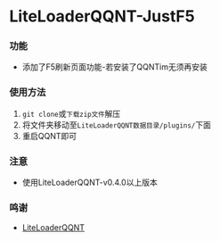 # LiteLoaderQQNT-JustF5

### 功能
- 添加了F5刷新页面功能-若安装了QQNTim无须再安装

### 使用方法
1. `git clone`或`下载zip文件`解压
2. 将文件夹移动至`LiteLoaderQQNT数据目录/plugins/`下面
3. 重启QQNT即可

### 注意
- 使用LiteLoaderQQNT-v0.4.0以上版本

### 鸣谢
- [LiteLoaderQQNT](https://github.com/mo-jinran/LiteLoaderQQNT) 
